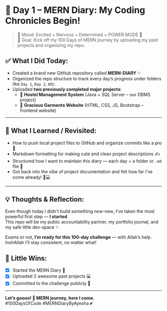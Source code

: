 # 🌸 Day 1 – MERN Diary: My Coding Chronicles Begin!


> 🧠 Mood: Excited + Nervous + Determined = POWER MODE 💪  
> 🎯 Goal: Kick off my 100 Days of MERN journey by uploading my past projects and organizing my repo.


## ✅ What I Did Today:

- Created a brand new GitHub repository called **MERN-DIARY** ✨
- Organized the repo structure to track every day’s progress under folders like `Day 1`, `Day 2`, etc.
- Uploaded **two previously completed major projects**:
  - 💼 **Hostel Management System** (Java + SQL Server – our DBMS project)
  - 👗 **Gracious Garments Website** (HTML, CSS, JS, Bootstrap – frontend website)

---

## 🧠 What I Learned / Revisited:

- How to push local project files to GitHub and organize commits like a pro 🔄
- Markdown formatting for making cute and clean project descriptions ✍️
- Structured how I want to maintain this diary — each day = a folder or `.md` file 📁
- Got back into the vibe of project documentation and felt how far I’ve come already! 🥹💻

---

## 💡 Thoughts & Reflection:

Even though today I didn't build something *new-new*, I’ve taken the most powerful first step — **I started**.  
This repo will be my public accountability partner, my portfolio journal, and my safe little dev-space ✨

Exams or not, **I’m ready for this 100-day challenge** — with Allah’s help. InshAllah I’ll stay consistent, no matter what!


## 🐾 Little Wins:

- [x] Started the MERN Diary 📔  
- [x] Uploaded 2 awesome past projects 💻  
- [x] Committed to the challenge publicly 💬

---

**Let’s goooo! 🚀 MERN journey, here I come.**  
#100DaysOfCode #MERNDiaryByAyesha 💕

